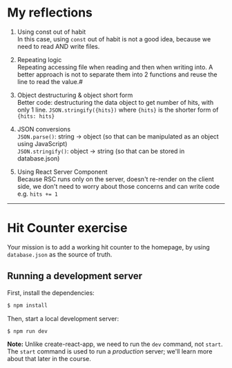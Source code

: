 # My reflections

1. Using const out of habit  
   In this case, using `const` out of habit is not a good idea, because we need to read AND write files.

2. Repeating logic  
   Repeating accessing file when reading and then when writing into. A better approach is not to separate them into 2 functions and reuse the line to read the value.#

3. Object destructuring & object short form  
   Better code: destructuring the data object to get number of hits, with only 1 line.
   `JSON.stringify({hits})` where `{hits}` is the shorter form of `{hits: hits}`

4. JSON conversions  
   `JSON.parse()`: string -> object (so that can be manipulated as an object using JavaScript)  
   `JSON.stringify()`: object -> string (so that can be stored in database.json)

5. Using React Server Component  
   Because RSC runs only on the server, doesn't re-render on the client side, we don't need to worry about those concerns and can write code e.g. `hits += 1`

---

# Hit Counter exercise

Your mission is to add a working hit counter to the homepage, by using `database.json` as the source of truth.

## Running a development server

First, install the dependencies:

```bash
$ npm install
```

Then, start a local development server:

```bash
$ npm run dev
```

**Note:** Unlike create-react-app, we need to run the `dev` command, not `start`. The `start` command is used to run a _production_ server; we'll learn more about that later in the course.
